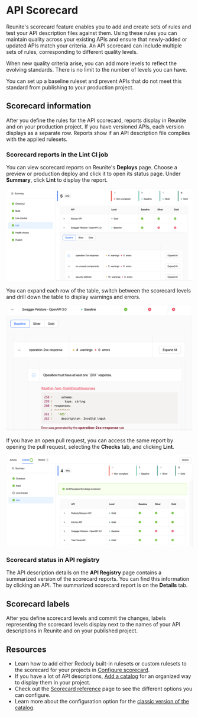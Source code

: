# API Scorecard

Reunite's scorecard feature enables you to add and create sets of rules and test your API description files against them.
Using these rules you can maintain quality across your existing APIs and ensure that newly-added or updated APIs match your criteria.
An API scorecard can include multiple sets of rules, corresponding to different quality levels.

When new quality criteria arise, you can add more levels to reflect the evolving standards.
There is no limit to the number of levels you can have.

You can set up a baseline ruleset and prevent APIs that do not meet this standard from publishing to your production project.

## Scorecard information

After you define the rules for the API scorecard, reports display in Reunite and on your production project.
If you have versioned APIs, each version displays as a separate row.
Reports show if an API description file complies with the applied rulesets.

### Scorecard reports in the Lint CI job

You can view scorecard reports on Reunite's **Deploys** page.
Choose a preview or production deploy and click it to open its status page.
Under **Summary**, click **Lint** to display the report.

![Scorecard information in Deploys](../images/reunite-deploy-scorecard.png)

You can expand each row of the table, switch between the scorecard levels and drill down the table to display warnings and errors.

![Expanded scorecard report in Deploys](../images/reunite-deploy-scorecard-expanded.png)

If you have an open pull request, you can access the same report by opening the pull request, selecting the **Checks** tab, and clicking **Lint**.

![Scorecard report in a pull request](../images/reunite-pull-request-scorecard.png)

### Scorecard status in API registry

The API description details on the **API Registry** page contains a summarized version of the scorecard reports.
You can find this information by clicking an API.
The summarized scorecard report is on the **Details** tab.

## Scorecard labels

After you define scorecard levels and commit the changes, labels representing the scorecard levels display next to the names of your API descriptions in Reunite and on your published project.

## Resources

- Learn how to add either Redocly built-in rulesets or custom rulesets to the scorecard for your projects in [Configure scorecard](./configure-scorecard.md).
- If you have a lot of API descriptions, [Add a catalog](../../content/api-docs/add-classic-catalog.md) for an organized way to display them in your project.
- Check out the [Scorecard reference](../../config/scorecard.md) page to see the different options you can configure.
- Learn more about the configuration option for the [classic version of the catalog](../../config/catalog-classic.md).
